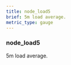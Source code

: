 ```yaml
---
title: node_load5
brief: 5m load average.
metric_type: gauge
---
```

### node_load5

5m load average.